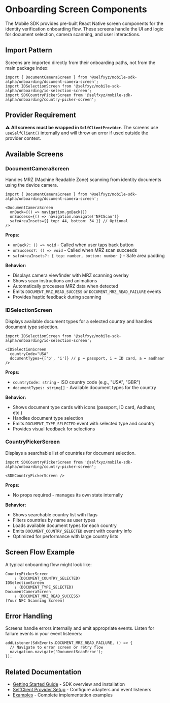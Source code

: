 # Onboarding Screen Components

The Mobile SDK provides pre-built React Native screen components for the identity verification onboarding flow. These screens handle the UI and logic for document selection, camera scanning, and user interactions.

## Import Pattern

Screens are imported directly from their onboarding paths, not from the main package index:

```tsx
import { DocumentCameraScreen } from '@selfxyz/mobile-sdk-alpha/onboarding/document-camera-screen';
import IDSelectionScreen from '@selfxyz/mobile-sdk-alpha/onboarding/id-selection-screen';  
import SDKCountryPickerScreen from '@selfxyz/mobile-sdk-alpha/onboarding/country-picker-screen';
```

## Provider Requirement

⚠️ **All screens must be wrapped in `SelfClientProvider`**. The screens use `useSelfClient()` internally and will throw an error if used outside the provider context.

## Available Screens

### DocumentCameraScreen

Handles MRZ (Machine Readable Zone) scanning from identity documents using the device camera.

```tsx
import { DocumentCameraScreen } from '@selfxyz/mobile-sdk-alpha/onboarding/document-camera-screen';

<DocumentCameraScreen 
  onBack={() => navigation.goBack()}
  onSuccess={() => navigation.navigate('NFCScan')}
  safeAreaInsets={{ top: 44, bottom: 34 }} // Optional
/>
```

**Props:**
- `onBack?: () => void` - Called when user taps back button
- `onSuccess?: () => void` - Called when MRZ scan succeeds  
- `safeAreaInsets?: { top: number, bottom: number }` - Safe area padding

**Behavior:**
- Displays camera viewfinder with MRZ scanning overlay
- Shows scan instructions and animations
- Automatically processes MRZ data when detected
- Emits `DOCUMENT_MRZ_READ_SUCCESS` or `DOCUMENT_MRZ_READ_FAILURE` events
- Provides haptic feedback during scanning

### IDSelectionScreen

Displays available document types for a selected country and handles document type selection.

```tsx
import IDSelectionScreen from '@selfxyz/mobile-sdk-alpha/onboarding/id-selection-screen';

<IDSelectionScreen 
  countryCode="USA"
  documentTypes={['p', 'i']} // p = passport, i = ID card, a = aadhaar
/>
```

**Props:**
- `countryCode: string` - ISO country code (e.g., "USA", "GBR") 
- `documentTypes: string[]` - Available document types for the country

**Behavior:**
- Shows document type cards with icons (passport, ID card, Aadhaar, etc.)
- Handles document type selection
- Emits `DOCUMENT_TYPE_SELECTED` event with selected type and country
- Provides visual feedback for selections

### CountryPickerScreen

Displays a searchable list of countries for document selection.

```tsx
import SDKCountryPickerScreen from '@selfxyz/mobile-sdk-alpha/onboarding/country-picker-screen';

<SDKCountryPickerScreen />
```

**Props:**
- No props required - manages its own state internally

**Behavior:**
- Shows searchable country list with flags
- Filters countries by name as user types
- Loads available document types for each country
- Emits `DOCUMENT_COUNTRY_SELECTED` event with country info
- Optimized for performance with large country lists

## Screen Flow Example

A typical onboarding flow might look like:

```
CountryPickerScreen 
    ↓ (DOCUMENT_COUNTRY_SELECTED)
IDSelectionScreen
    ↓ (DOCUMENT_TYPE_SELECTED) 
DocumentCameraScreen
    ↓ (DOCUMENT_MRZ_READ_SUCCESS)
[Your NFC Scanning Screen]
```

## Error Handling

Screens handle errors internally and emit appropriate events. Listen for failure events in your event listeners:

```tsx
addListener(SdkEvents.DOCUMENT_MRZ_READ_FAILURE, () => {
  // Navigate to error screen or retry flow
  navigation.navigate('DocumentScanError');
});
```

## Related Documentation

- [Getting Started Guide](getting-started.md) - SDK overview and installation
- [SelfClient Provider Setup](selfclient-provider.md) - Configure adapters and event listeners
- [Examples](examples/README.md) - Complete implementation examples